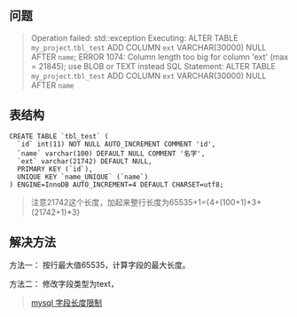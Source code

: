 ## 问题
> Operation failed: std::exception
Executing:
ALTER TABLE `my_project`.`tbl_test` 
ADD COLUMN `ext` VARCHAR(30000) NULL AFTER `name`;
ERROR 1074: Column length too big for column 'ext' (max = 21845); use BLOB or TEXT instead
SQL Statement:
ALTER TABLE `my_project`.`tbl_test` 
ADD COLUMN `ext` VARCHAR(30000) NULL AFTER `name`


## 表结构

```
CREATE TABLE `tbl_test` (
  `id` int(11) NOT NULL AUTO_INCREMENT COMMENT 'id',
  `name` varchar(100) DEFAULT NULL COMMENT '名字',
  `ext` varchar(21742) DEFAULT NULL,
  PRIMARY KEY (`id`),
  UNIQUE KEY `name_UNIQUE` (`name`)
) ENGINE=InnoDB AUTO_INCREMENT=4 DEFAULT CHARSET=utf8;
```
> 注意21742这个长度，加起来整行长度为65535+1={4+(100+1)*3+(21742+1)*3}


## 解决方法
方法一：
按行最大值65535，计算字段的最大长度。

方法二：
修改字段类型为text，

> [mysql 字段长度限制](http://blog.csdn.net/qq_31678877/article/details/52936625)
